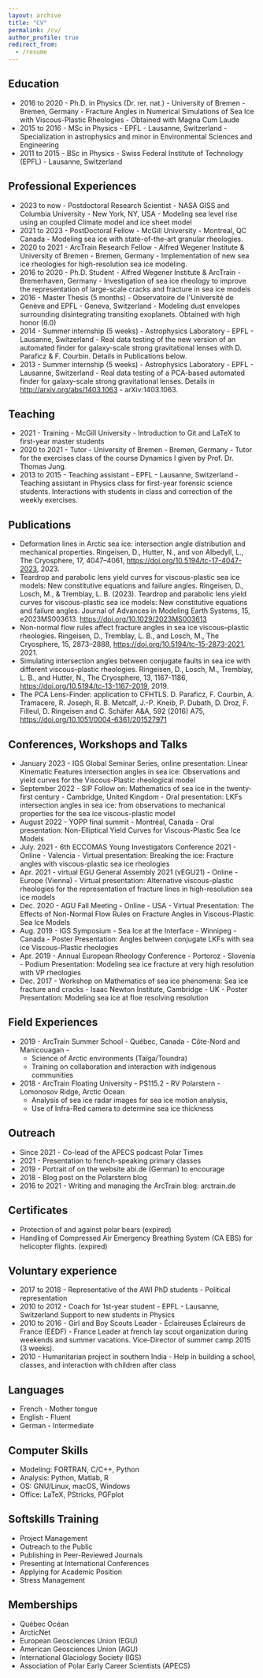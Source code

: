 ```yaml
---
layout: archive
title: "CV"
permalink: /cv/
author_profile: true
redirect_from:
  - /resume
---
```


## Education
- 2016 to 2020 - Ph.D. in Physics (Dr. rer. nat.) - University of Bremen - Bremen, Germany - Fracture Angles in Numerical Simulations of Sea Ice with Viscous-Plastic Rheologies - Obtained with Magna Cum Laude 
- 2015 to 2016 - MSc in Physics - EPFL - Lausanne, Switzerland - Specialization in astrophysics  and minor in Environmental Sciences and Engineering
- 2011 to 2015 - BSc in Physics - Swiss Federal Institute of Technology (EPFL) - Lausanne, Switzerland 

## Professional Experiences
- 2023 to now - Postdoctoral Research Scientist - NASA GISS and Columbia University - New York, NY, USA - Modeling sea level rise using an coupled Climate model and ice sheet model
- 2021 to 2023 - PostDoctoral Fellow - McGill University - Montreal, QC Canada - Modeling sea ice with state-of-the-art granular rheologies. 
- 2020 to 2021 - ArcTrain Research Fellow - Alfred Wegener Institute & University of Bremen - Bremen, Germany - Implementation of new sea ice rheologies for high-resolution sea ice modeling. 
- 2016 to 2020 - Ph.D. Student - Alfred Wegener Institute & ArcTrain - Bremerhaven, Germany - Investigation of sea ice rheology to improve the representation of large-scale cracks and fracture in sea ice models
- 2016 - Master Thesis (5 months) - Observatoire de l'Université de Genève and EPFL - Geneva, Switzerland - Modeling dust envelopes surrounding disintegrating transiting exoplanets. Obtained with high honor (6.0) 
- 2014 - Summer internship (5 weeks) - Astrophysics Laboratory - EPFL - Lausanne, Switzerland - Real data testing of the new version of an automated finder for galaxy-scale strong gravitational lenses with  D. Paraficz & F. Courbin. Details in Publications below. 
- 2013 - Summer internship (5 weeks) - Astrophysics Laboratory - EPFL - Lausanne, Switzerland - Real data testing of a PCA-based automated finder for galaxy-scale strong gravitational lenses. Details in http://arxiv.org/abs/1403.1063 - arXiv:1403.1063.

## Teaching
- 2021 - Training - McGill University - Introduction to Git and LaTeX to first-year master students
- 2020 to 2021 - Tutor - University of Bremen - Bremen, Germany - Tutor for the exercises class of the course Dynamics I given by Prof. Dr. Thomas Jung.
- 2013 to 2015 - Teaching assistant - EPFL - Lausanne, Switzerland - Teaching assistant in Physics class for first-year forensic science students. Interactions with students in class and correction of the weekly exercises.

## Publications
- Deformation lines in Arctic sea ice: intersection angle distribution and mechanical properties. Ringeisen, D., Hutter, N., and von Albedyll, L., The Cryosphere, 17, 4047–4061, https://doi.org/10.5194/tc-17-4047-2023, 2023.
- Teardrop and parabolic lens yield curves for viscous-plastic sea ice models: New constitutive equations and failure angles. Ringeisen, D., Losch, M., & Tremblay, L. B. (2023). Teardrop and parabolic lens yield curves for viscous-plastic sea ice models: New constitutive equations and failure angles. Journal of Advances in Modeling Earth Systems, 15, e2023MS003613. https://doi.org/10.1029/2023MS003613 
- Non-normal flow rules affect fracture angles in sea ice viscous–plastic rheologies. Ringeisen, D., Tremblay, L. B., and Losch, M., The Cryosphere, 15, 2873–2888, https://doi.org/10.5194/tc-15-2873-2021, 2021.  
- Simulating intersection angles between conjugate faults in sea ice with different viscous–plastic rheologies. Ringeisen, D., Losch, M., Tremblay, L. B., and Hutter, N., The Cryosphere, 13, 1167-1186, https://doi.org/10.5194/tc-13-1167-2019, 2019.  
- The PCA Lens-Finder: application to CFHTLS. D. Paraficz, F. Courbin, A. Tramacere, R. Joseph, R. B. Metcalf, J.-P. Kneib, P. Dubath, D. Droz, F. Filleul, D. Ringeisen and C. Schäfer A&A, 592 (2016) A75, https://doi.org/10.1051/0004-6361/201527971

## Conferences, Workshops and Talks
- January 2023 - IGS Global Seminar Series, online presentation: Linear Kinematic Features intersection angles in sea ice: Observations and yield curves for the Viscous-Plastic rheological model
- September 2022 - SIP Follow on: Mathematics of sea ice in the twenty-first century - Cambridge, United Kingdom - Oral presentation: LKFs intersection angles in sea ice: from observations to mechanical properties for the sea ice viscous-plastic model
- August 2022 - YOPP final summit - Montréal, Canada - Oral presentation: Non-Elliptical Yield Curves for Viscous-Plastic Sea Ice Models
- July. 2021 - 6th ECCOMAS Young Investigators Conference 2021 - Online - Valencia - Virtual presentation: Breaking the ice: Fracture angles with viscous-plastic sea ice rheologies 
- Apr. 2021 - virtual EGU General Assembly 2021 (vEGU21) - Online - Europe (Vienna) -  Virtual presentation: Alternative viscous-plastic rheologies for the representation of fracture lines in high-resolution sea ice models 
- Dec. 2020 - AGU Fall Meeting - Online - USA - Virtual Presentation: The Effects of Non-Normal Flow Rules on Fracture Angles in Viscous-Plastic Sea Ice Models 
- Aug. 2019 - IGS Symposium - Sea Ice at the Interface - Winnipeg - Canada - Poster Presentation: Angles between conjugate LKFs with sea ice Viscous-Plastic rheologies 
- Apr. 2019 - Annual European Rheology Conference - Portoroz - Slovenia - Podium Presentation: Modeling sea ice fracture at very high resolution with VP rheologies 
- Dec. 2017 - Workshop on Mathematics of sea ice phenomena: Sea ice fracture and cracks - Isaac Newton Institute, Cambridge - UK - Poster Presentation: Modeling sea ice at floe resolving resolution

## Field Experiences

- 2019 - ArcTrain Summer School - Québec, Canada - Côte-Nord and Manicouagan - 
	- Science of Arctic environments (Taïga/Toundra)
	- Training on collaboration and interaction with indigenous communities 
- 2018 - ArcTrain Floating University - PS115.2 - RV Polarstern - Lomonosov Ridge, Arctic Ocean 
	- Analysis of sea ice radar images for sea ice motion analysis,
	- Use of Infra-Red camera to determine sea ice thickness

## Outreach
- Since 2021 - Co-lead of the APECS podcast Polar Times 
- 2021 - Presentation to french-speaking primary classes  
- 2019 - Portrait of on the website abi.de (German) to encourage 
- 2018 - Blog post on the Polarstern blog 
- 2016 to 2021 - Writing and managing the ArcTrain blog: arctrain.de

## Certificates
- Protection of and against polar bears  (expired)
- Handling of Compressed Air Emergency Breathing System (CA EBS) for helicopter flights. (expired)

## Voluntary experience
- 2017 to 2018 - Representative of the AWI PhD students - Political representation 
- 2010 to 2012 - Coach for 1st-year student - EPFL - Lausanne, Switzerland Support to new students in Physics 
- 2010 to 2016 - Girl and Boy Scouts Leader - Éclaireuses Éclaireurs de France (EEDF) - France Leader at french lay scout organization during weekends and summer vacations. Vice-Director of summer camp 2015 (3 weeks).
- 2010 - Humanitarian project in southern India - Help in building a school, classes, and interaction with children after class

## Languages
- French - Mother tongue 
- English - Fluent 
- German - Intermediate

## Computer Skills
- Modeling: FORTRAN, C/C++, Python
- Analysis: Python, Matlab, R
- OS: GNU/Linux, macOS, Windows 
- Office: LaTeX, PStricks, PGFplot

## Softskills Training
- Project Management 
- Outreach to the Public
- Publishing in Peer-Reviewed Journals 
- Presenting at International Conferences
- Applying for Academic Position
- Stress Management

## Memberships
- Québec Océan
- ArcticNet
- European Geosciences Union (EGU) 
- American Geosciences Union (AGU) 
- International Glaciology Society (IGS) 
- Association of Polar Early Career Scientists (APECS)


